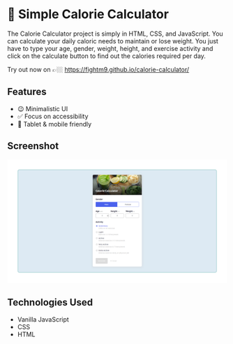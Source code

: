 # 🥕 Simple Calorie Calculator

The Calorie Calculator project is simply in HTML, CSS, and JavaScript. You can calculate your daily caloric needs to maintain or lose weight. You just have to type your age, gender, weight, height, and exercise activity and click on the calculate button to find out the calories required per day. 

Try out now on 👉🏼 https://fightm9.github.io/calorie-calculator/

## Features

- 😉 Minimalistic UI 
- ✅ Focus on accessibility
- 📱 Tablet & mobile friendly

## Screenshot

![preview](./assets/preview.png)


## Technologies Used 

- Vanilla JavaScript
- CSS
- HTML



